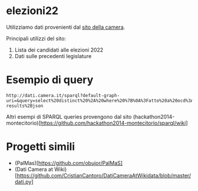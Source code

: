 # elezioni22

Utilizziamo dati provenienti dal [sito della camera](http://dati.camera.it).

Principali utilizzi del sito:
1. Lista dei candidati alle elezioni 2022
2. Dati sulle precedenti legislature

# Esempio di query

```
http://dati.camera.it/sparql?default-graph-uri=&query=select%20distinct%20%2A%20where%20%7B%0A%3Fatto%20a%20ocd%3Aatto.%0A%3Fatto%20dc%3Atitle%20%3FnomeAtto.%0A%3Flegge%20a%20ocd%3Alegge%3B%20ocd%3Arif_leg%20%3Chttp%3A%2F%2Fdati.camera.it%2Focd%2Flegislatura.rdf%2Frepubblica_17%3E.%0A%3Flegge%20ocd%3AlavoriPreparatori%20%5B%3Flavoro%20%3Fatto%5D%0A%7D&format=application%2Fsparql-results%2Bjson
```

Altri esempi di SPARQL queries provengono dal sito (hackathon2014-montecitorio)[https://github.com/hackathon2014-montecitorio/sparql/wiki]

# Progetti simili

- (PalMas)[https://github.com/obujor/PalMaS]
- (Dati Camera at Wiki)[https://github.com/CristianCantoro/DatiCameraAtWikidata/blob/master/dati.py]

